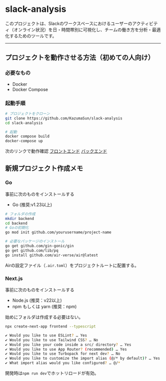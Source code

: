 # slack-analysis

このプロジェクトは、Slackのワークスペースにおけるユーザーのアクティビティ（オンライン状況）を日・時間帯別に可視化し、チームの働き方を分析・最適化するためのツールです。

---

## プロジェクトを動作させる方法（初めての人向け）

### 必要なもの

- Docker
- Docker Compose

### 起動手順

```bash
# プロジェクトをクローン
git clone https://github.com/KazumaSun/slack-analysis
cd slack-analysis

# 起動
docker compose build
docker-compose up
```

次のリンクで動作確認
[フロントエンド](http://localhost:3000)
[バックエンド](http://localhost:8080/ping)


## 新規プロジェクト作成メモ

### Go
事前に次のものをインストールする
- Go (推奨:v1.23以上)

```bash
# フォルダの作成
mkdir backend
cd backend
# Goの初期化
go mod init github.com/yourusername/project-name

# 必要なパッケージのインストール
go get github.com/gin-gonic/gin
go get github.com/lib/pq
go install github.com/air-verse/air@latest
```
Airの設定ファイル（`.air.toml`）をプロジェクトルートに配置する。

### Next.js

事前に次のものをインストールする
- Node.js (推奨：v22以上)
- npm もしくは yarn (推奨：npm)

始めにフォルダは作成する必要はない。

```bash
npx create-next-app frontend --typescript

✔ Would you like to use ESLint? … Yes
✔ Would you like to use Tailwind CSS? … No
✔ Would you like your code inside a src/ directory? … Yes
✔ Would you like to use App Router? (recommended) … Yes
✔ Would you like to use Turbopack for next dev? … No
✔ Would you like to customize the import alias (@/* by default)? … Yes
✔ What import alias would you like configured? … @/*
```

開発時は`npm run dev`でホットリロードが有効。
